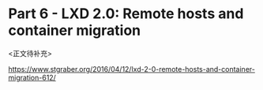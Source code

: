 Part 6 - LXD 2.0: Remote hosts and container migration
=======================================================

<正文待补充>


https://www.stgraber.org/2016/04/12/lxd-2-0-remote-hosts-and-container-migration-612/
